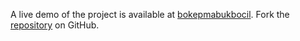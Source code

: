 A live demo of the project is available at [bokepmabukbocil](https://bokepmabukbocil.pages.dev).
Fork the [repository](https://github.com/jolk9110) on GitHub.
